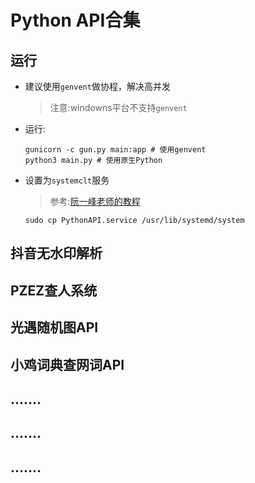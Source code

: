 # Python API合集
## 运行
- 建议使用`genvent`做协程，解决高并发
  > 注意:windowns平台不支持`genvent`
- 运行:
  ```shell
  gunicorn -c gun.py main:app # 使用genvent
  python3 main.py # 使用原生Python
  ```
- 设置为`systemclt`服务
  > 参考:[阮一峰老师的教程](http://www.ruanyifeng.com/blog/2016/03/systemd-tutorial-part-two.html)
  ```shell
  sudo cp PythonAPI.service /usr/lib/systemd/system
  ```
  
## 抖音无水印解析
## PZEZ查人系统
## 光遇随机图API
## 小鸡词典查网词API
## .......
## .......
## .......




